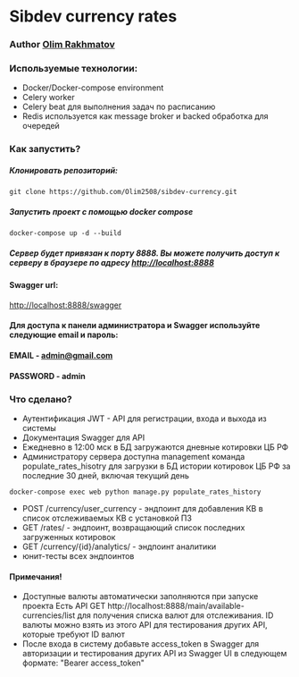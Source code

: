 # Sibdev currency rates 

### Author [Olim Rakhmatov](https://www.linkedin.com/in/olim-rakhmatov/)

### Используемые технологии:
* Docker/Docker-compose environment
* Celery worker
* Celery beat для выполнения задач по расписанию
* Redis используется как message broker и backed обработка для очередей

### Как запустить?

##### Клонировать репозиторий:

    git clone https://github.com/Olim2508/sibdev-currency.git

##### Запустить проект с помощью docker compose

    docker-compose up -d --build

##### Сервер будет привязан к порту 8888. Вы можете получить доступ к серверу в браузере по адресу [http://localhost:8888](http://localhost:8888)

#### Swagger url: 
[http://localhost:8888/swagger](http://localhost:8888/swagger)

#### Для доступа к панели администратора и Swagger используйте следующие email и пароль:
#### EMAIL - admin@gmail.com
#### PASSWORD - admin

### Что сделано?

* Аутентификация JWT - API для регистрации, входа и выхода из системы
* Документация Swagger для API
* Ежедневно в 12:00 мск в БД загружаются дневные котировки ЦБ РФ
* Администратору сервера доступна management команда populate_rates_hisotry для загрузки в БД истории
котировок ЦБ РФ за последние 30 дней, включая текущий день
```
docker-compose exec web python manage.py populate_rates_history
```
* POST /currency/user_currency - эндпоинт для добавления КВ в список отслеживаемых
КВ с установкой ПЗ
* GET /rates/ - эндпоинт, возвращающий список последних загруженных
котировок
* GET /currency/{id}/analytics/ - эндпоинт аналитики
* юнит-тесты всех эндпоинтов

#### Примечания!
* Доступные валюты автоматически заполняются при запуске проекта
Есть API GET http://localhost:8888/main/available-currencies/list для получения списка валют для отслеживания. ID валюты можно взять из этого API для тестирования других API, которые требуют ID валют
* После входа в систему добавьте access_token в Swagger для авторизации и тестирования других API из Swagger UI в следующем формате:
"Bearer access_token"




